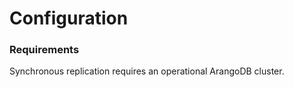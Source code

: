 Configuration
=============

### Requirements

Synchronous replication requires an operational ArangoDB cluster.

